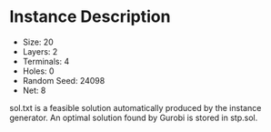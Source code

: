 # Instance Description

* Size: 20
* Layers: 2
* Terminals: 4
* Holes: 0
* Random Seed: 24098
* Net: 8

sol.txt is a feasible solution automatically produced by the instance generator. An optimal solution found by Gurobi is stored in stp.sol.
